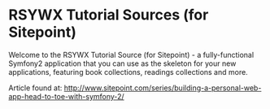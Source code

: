 RSYWX Tutorial Sources (for Sitepoint)
========================

Welcome to the RSYWX Tutorial Source (for Sitepoint) - a fully-functional Symfony2
application that you can use as the skeleton for your new applications, featuring book collections, readings collections and more. 


Article found at: http://www.sitepoint.com/series/building-a-personal-web-app-head-to-toe-with-symfony-2/